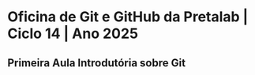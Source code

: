 # Oficina de Git e GitHub da Pretalab | Ciclo 14 | Ano 2025

## Primeira Aula Introdutória sobre Git